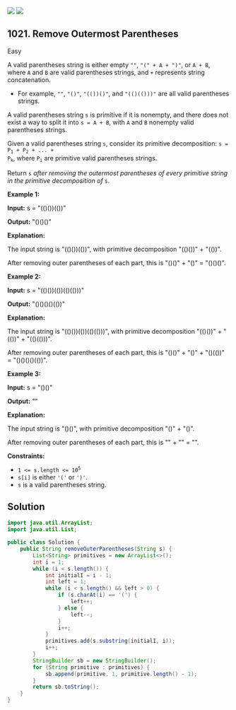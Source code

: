 [![](https://img.shields.io/github/stars/javadev/LeetCode-in-Java?label=Stars&style=flat-square)](https://github.com/javadev/LeetCode-in-Java)
[![](https://img.shields.io/github/forks/javadev/LeetCode-in-Java?label=Fork%20me%20on%20GitHub%20&style=flat-square)](https://github.com/javadev/LeetCode-in-Java/fork)

## 1021\. Remove Outermost Parentheses

Easy

A valid parentheses string is either empty `""`, `"(" + A + ")"`, or `A + B`, where `A` and `B` are valid parentheses strings, and `+` represents string concatenation.

*   For example, `""`, `"()"`, `"(())()"`, and `"(()(()))"` are all valid parentheses strings.

A valid parentheses string `s` is primitive if it is nonempty, and there does not exist a way to split it into `s = A + B`, with `A` and `B` nonempty valid parentheses strings.

Given a valid parentheses string `s`, consider its primitive decomposition: <code>s = P<sub>1</sub> + P<sub>2</sub> + ... + P<sub>k</sub></code>, where <code>P<sub>i</sub></code> are primitive valid parentheses strings.

Return `s` _after removing the outermost parentheses of every primitive string in the primitive decomposition of_ `s`.

**Example 1:**

**Input:** s = "(()())(())"

**Output:** "()()()"

**Explanation:** 

The input string is "(()())(())", with primitive decomposition "(()())" + "(())". 

After removing outer parentheses of each part, this is "()()" + "()" = "()()()".

**Example 2:**

**Input:** s = "(()())(())(()(()))"

**Output:** "()()()()(())"

**Explanation:** 

The input string is "(()())(())(()(()))", with primitive decomposition "(()())" + "(())" + "(()(()))". 

After removing outer parentheses of each part, this is "()()" + "()" + "()(())" = "()()()()(())".

**Example 3:**

**Input:** s = "()()"

**Output:** ""

**Explanation:** 

The input string is "()()", with primitive decomposition "()" + "()". 

After removing outer parentheses of each part, this is "" + "" = "".

**Constraints:**

*   <code>1 <= s.length <= 10<sup>5</sup></code>
*   `s[i]` is either `'('` or `')'`.
*   `s` is a valid parentheses string.

## Solution

```java
import java.util.ArrayList;
import java.util.List;

public class Solution {
    public String removeOuterParentheses(String s) {
        List<String> primitives = new ArrayList<>();
        int i = 1;
        while (i < s.length()) {
            int initialI = i - 1;
            int left = 1;
            while (i < s.length() && left > 0) {
                if (s.charAt(i) == '(') {
                    left++;
                } else {
                    left--;
                }
                i++;
            }
            primitives.add(s.substring(initialI, i));
            i++;
        }
        StringBuilder sb = new StringBuilder();
        for (String primitive : primitives) {
            sb.append(primitive, 1, primitive.length() - 1);
        }
        return sb.toString();
    }
}
```